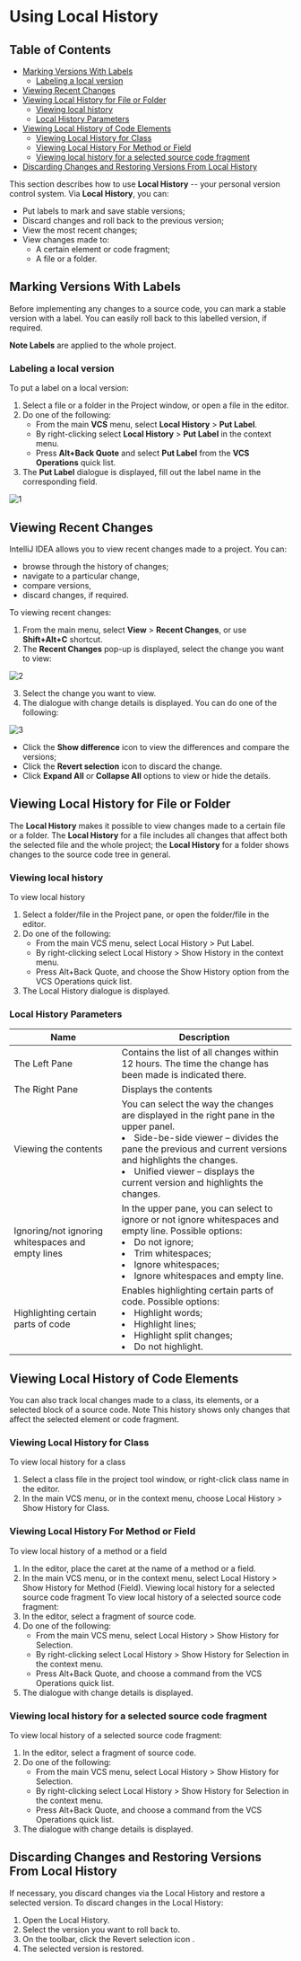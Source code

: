 # Using Local History
## Table of Contents
  * [Marking Versions With Labels](#marking-versions-with-labels)
    + [Labeling a local version](#labeling-a-local-version)
  * [Viewing Recent Changes](#viewing-recent-changes)
  * [Viewing Local History for File or Folder](#viewing-local-history-for-file-or-folder)
    + [Viewing local history](#viewing-local-history)
    + [Local History Parameters](#local-history-parameters)
  * [Viewing Local History of Code Elements](#viewing-local-history-of-code-elements)
    + [Viewing Local History for Class](#viewing-local-history-for-class)
    + [Viewing Local History For Method or Field](#viewing-local-history-for-method-or-field)
    + [Viewing local history for a selected source code fragment](#viewing-local-history-for-a-selected-source-code-fragment)
  * [Discarding Changes and Restoring  Versions From Local History](#discarding-changes-and-restoring--versions-from-local-history)

This section describes how to use **Local History** -- your personal version control system. 
Via **Local History**, you can:
*	Put labels to mark and save stable versions;
*	Discard changes and roll back to the previous version;
*	View the most recent changes;
*	View changes made to:
       * A certain element or code fragment;  
       * A file or a folder.  

## Marking Versions With Labels

Before implementing any changes to a source code, you can mark a stable version with a label. You can easily roll back to this labelled version, if required.

**Note Labels** are applied to the whole project.

### Labeling a local version
To put a label on a local version:
1.	Select a file or a folder in the Project window, or open a file in the editor.
2.	Do one of the following:
       *	From the main **VCS** menu, select **Local History** > **Put Label**.
       *	By right-clicking select **Local History** > **Put Label** in the context menu.
       *	Press **Alt+Back Quote** and select **Put Label** from the **VCS Operations** quick list.
3.	The **Put Label** dialogue is displayed, fill out the label name in the corresponding field.

![1](https://user-images.githubusercontent.com/31585691/30051310-8f6ea414-9232-11e7-879f-5f42b94558d0.jpg)

## Viewing Recent Changes

IntelliJ IDEA allows you to view recent changes made to a project. You can:
*	browse through the history of changes; 
*	navigate to a particular change, 
*	compare versions, 
*	discard changes, if required. 

To viewing recent changes:
1.	From the main menu, select **View** > **Recent Changes**, or use **Shift+Alt+C** shortcut.
2.	The **Recent Changes** pop-up is displayed, select the change you want to view:

![2](https://user-images.githubusercontent.com/31585691/30051354-c8d6080a-9232-11e7-9e69-ad8b61b8e3c1.jpg) 

3.	Select the change you want to view.
4.	The dialogue with change details is displayed. You can do one of the following:

![3](https://user-images.githubusercontent.com/31585691/30051370-d7d30894-9232-11e7-84d5-c9f7eb9091e1.jpg)

* Click the **Show difference** icon to view the differences and compare the versions;
* Click the **Revert selection** icon  to discard the change.
* Click **Expand All** or **Collapse All** options to view or hide the details.

## Viewing Local History for File or Folder

The **Local History** makes it possible to view changes made to a certain file or a folder. The **Local History** for a file includes all changes that affect both the selected file and the whole project; the **Local History** for a folder shows changes to the source code tree in general. 

### Viewing local history 
To view local history
1.	Select a folder/file in the Project pane, or open the folder/file in the editor.
2.	Do one of the following:
      *	From the main VCS menu, select Local History > Put Label.
      *	By right-clicking select Local History > Show History in the context menu.
      *	Press Alt+Back Quote, and choose the Show History option from the VCS Operations quick list.
3.	The Local History dialogue is displayed.

### Local History Parameters
Name | Description
------------ | -------------
The Left Pane | Contains the list of all changes within 12 hours. The time the change has been made is indicated there.
The Right Pane | Displays the contents
Viewing the contents | You can select the way the changes are displayed in the right pane in the upper panel. <li> Side-be-side viewer – divides the pane the previous and current versions and highlights the changes.</li> <li>Unified viewer – displays the current version and highlights the changes.</li>
Ignoring/not ignoring whitespaces and empty lines | In the upper pane, you can select to ignore or not ignore whitespaces and empty line. Possible options: <li> Do not ignore;</li> <li> Trim whitespaces;</li> <li> Ignore whitespaces;</li> <li>Ignore whitespaces and empty line.</li>
Highlighting certain parts of code | Enables highlighting certain parts of code. Possible options: <li> Highlight words;</li> <li> Highlight lines;</li> <li> Highlight split changes;</li> <li> Do not highlight.</li>


## Viewing Local History of Code Elements
You can also track local changes made to a class, its elements, or a selected block of a source code. 
Note This history shows only changes that affect the selected element or code fragment.

### Viewing Local History for Class
To view local history for a class
1.	Select a class file in the project tool window, or right-click class name in the editor.
2.	In the main VCS menu, or in the context menu, choose Local History > Show History for Class.

### Viewing Local History For Method or Field
To view local history of a method or a field
1.	In the editor, place the caret at the name of a method or a field.
2.	In the main VCS menu, or in the context menu, select Local History > Show History for Method (Field).
Viewing local history for a selected source code fragment
To view local history of a selected source code fragment:
1.	In the editor, select a fragment of source code.
2.	Do one of the following:
       *	From the main VCS menu, select Local History > Show History for Selection.
       *	By right-clicking select Local History > Show History for Selection in the context menu.
       *	Press Alt+Back Quote, and choose a command from the VCS Operations quick list.
3.	The dialogue with change details is displayed.

### Viewing local history for a selected source code fragment
To view local history of a selected source code fragment:
1.	In the editor, select a fragment of source code.
2.	Do one of the following:
       *	From the main VCS menu, select Local History > Show History for Selection.
       *	By right-clicking select Local History > Show History for Selection in the context menu.
       *	Press Alt+Back Quote, and choose a command from the VCS Operations quick list.
3.	The dialogue with change details is displayed.

## Discarding Changes and Restoring  Versions From Local History
If necessary, you discard changes via the Local History and restore a selected version.
To discard changes in the Local History:
1.	Open the Local History.
2.	Select the version you want to roll back to.
3.	On the toolbar, click the Revert selection icon  .
4.	The selected version is restored. 

